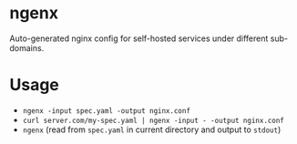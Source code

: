 # ngenx
Auto-generated nginx config for self-hosted services under different sub-domains.

# Usage
- `ngenx -input spec.yaml -output nginx.conf`
- `curl server.com/my-spec.yaml | ngenx -input - -output nginx.conf`
- `ngenx` (read from `spec.yaml` in current directory and output to `stdout`)